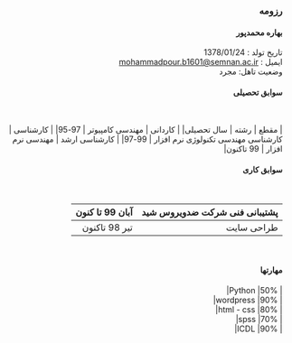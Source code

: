 <div dir="rtl">
  
  ### رزومه
  
  #### بهاره محمدپور

تاریخ تولد : 1378/01/24
 <br/>
ایمیل : mohammadpour.b1601@semnan.ac.ir  
  وضعیت تاهل: مجرد
 <br/> 
  
  #### سوابق تحصیلی
  
  <br/>

  | مقطع | رشته       | سال تحصیلی|
 | کاردانی       | مهندسی کامپیوتر   | 97-95|
 | کارشناسی      | کارشناسی مهندسی تکنولوژی نرم افزار | 99-97|
 | کارشناسی ارشد      | مهندسی نرم افزار  | 99 تاکنون|
  #### سوابق کاری
  
  <br/>
  
|                       پشتیبانی فنی شرکت ضدویروس شید                            |   آبان 99 تا کنون    |
|------------------------------------------|---------------------------------------------------------------|
|           طراحی سایت  |                 تیر 98 تاکنون                                                  |

  
  <br/>
  
  #### مهارتها
  
  
  
|        Python        |50%|
  <br/>
|        wordpress     |90%|
  <br/>
|        html - css    |80%|
  <br/>
|        spss          |70%|
  <br/>
|        ICDL          |90%|

  
  <br/>
  

 
  
  <br/>
  </div>
